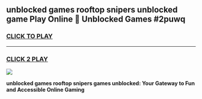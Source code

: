 
## unblocked games rooftop snipers unblocked game Play Online 👋 Unblocked Games #2puwq
<h3>
<a href="https://premium.freeplayer.one?title=unblocked_games_rooftop_snipers&ref=21F">CLICK TO PLAY</a></h3>
<hr>

<h3>
<a href="https://premium.freeplayer.one?title=unblocked_games_rooftop_snipers&ref=21F">CLICK 2 PLAY</a>
  
</h3>

<a href="https://premium.freeplayer.one?title=unblocked_games_rooftop_snipers&ref=21F/"><img src="https://clearcache.store/games.png"></a>


**unblocked games rooftop snipers games unblocked: Your Gateway to Fun and Accessible Online Gaming**
